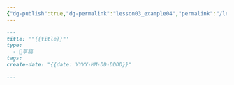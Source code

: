 ```yaml
---
{"dg-publish":true,"dg-permalink":"lesson03_example04","permalink":"/lesson03_example04/","title":"模板04：📃 草稿／文章／成品","tags":["🪨自籌Obsidian工作坊"],"noteIcon":"3","created":"2025-06-22T15:53:35.287+08:00","updated":"2025-06-22T16:26:38.559+08:00"}
---
```



```markdown
---
title: '"{{title}}"'
type:
  - 📃草稿
tags: 
create-date: "{{date: YYYY-MM-DD-DDDD}}"

---

```
